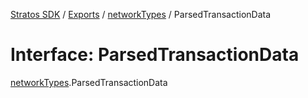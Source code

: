[Stratos SDK](../README.md) / [Exports](../modules.md) / [networkTypes](../modules/networkTypes.md) / ParsedTransactionData

# Interface: ParsedTransactionData

[networkTypes](../modules/networkTypes.md).ParsedTransactionData
